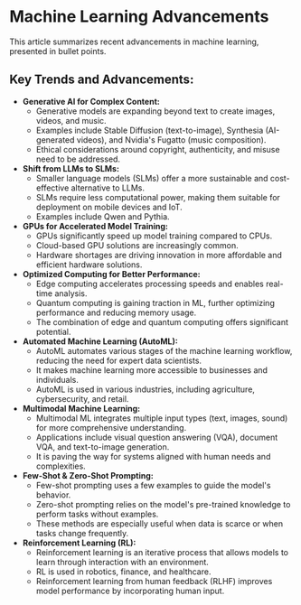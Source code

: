 # Machine Learning Advancements

This article summarizes recent advancements in machine learning, presented in bullet points.

## Key Trends and Advancements:

* **Generative AI for Complex Content:**
    * Generative models are expanding beyond text to create images, videos, and music.
    * Examples include Stable Diffusion (text-to-image), Synthesia (AI-generated videos), and Nvidia's Fugatto (music composition).
    * Ethical considerations around copyright, authenticity, and misuse need to be addressed.
* **Shift from LLMs to SLMs:**
    * Smaller language models (SLMs) offer a more sustainable and cost-effective alternative to LLMs.
    * SLMs require less computational power, making them suitable for deployment on mobile devices and IoT.
    * Examples include Qwen and Pythia.
* **GPUs for Accelerated Model Training:**
    * GPUs significantly speed up model training compared to CPUs.
    * Cloud-based GPU solutions are increasingly common.
    * Hardware shortages are driving innovation in more affordable and efficient hardware solutions.
* **Optimized Computing for Better Performance:**
    * Edge computing accelerates processing speeds and enables real-time analysis.
    * Quantum computing is gaining traction in ML, further optimizing performance and reducing memory usage.
    * The combination of edge and quantum computing offers significant potential.
* **Automated Machine Learning (AutoML):**
    * AutoML automates various stages of the machine learning workflow, reducing the need for expert data scientists.
    * It makes machine learning more accessible to businesses and individuals.
    * AutoML is used in various industries, including agriculture, cybersecurity, and retail.
* **Multimodal Machine Learning:**
    * Multimodal ML integrates multiple input types (text, images, sound) for more comprehensive understanding.
    * Applications include visual question answering (VQA), document VQA, and text-to-image generation.
    * It is paving the way for systems aligned with human needs and complexities.
* **Few-Shot & Zero-Shot Prompting:**
    * Few-shot prompting uses a few examples to guide the model's behavior.
    * Zero-shot prompting relies on the model's pre-trained knowledge to perform tasks without examples.
    * These methods are especially useful when data is scarce or when tasks change frequently.
* **Reinforcement Learning (RL):**
    * Reinforcement learning is an iterative process that allows models to learn through interaction with an environment.
    * RL is used in robotics, finance, and healthcare.
    * Reinforcement learning from human feedback (RLHF) improves model performance by incorporating human input.
